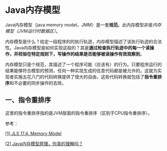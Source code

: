 # Java内存模型

Java内存模型（java memory model，JMM）是一套**规范**。此内存模型非彼*内存模型（JVM运行时数据区）*。

内存模型是什么？给定一段程序的的执行轨迹，内存模型描述了该执行轨迹的合法性。Java内存模型是如何实现这般的？其是**通过检查执行轨迹中的每一个读操作，并校验在特定规则下，写操作的结果是否能够被读操作有效观察到**。

内存模型只是个规范，其描述了一个程序可能（应该有）的行为。只要程序运行的结果能够符合模型的预测，任何一种实现生成的任意代码都是被允许的。这就为实现者实施五花八门的代码转换提供了很大的自由，这些代码转换就包括了**指令重排序**和不必要的同步操作的去除。

## 一、指令重排序

这里的指令重排序指的是JVM层面的指令重排序（区别于CPU指令重排序）。







参考：

[[1] JLS 17.4. Memory Model](https://docs.oracle.com/javase/specs/jls/se8/html/jls-17.html#jls-17.4)

[[2] Java内存模型原理，你真的理解吗？](https://zhuanlan.zhihu.com/p/51613784)

